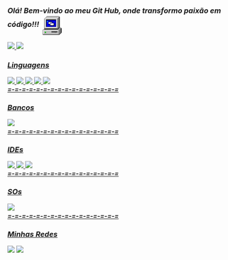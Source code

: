 ### <i>Olá! Bem-vindo ao meu Git Hub, onde transformo paixão em código!!! <img align="center" src=https://github.com/TheDudeThatCode/TheDudeThatCode/blob/master/Assets/PC.gif width="50">

<div>
  <a href="https://github.com/AndersonDutra7">
  <img height="180em" src="https://github-readme-stats.vercel.app/api?username=AndersonDutra7&show_icons=true&theme=chartreuse-dark&include_all_commits=true&count_private=true"/>
  <img height="180em" src="https://github-readme-stats.vercel.app/api/top-langs/?username=AndersonDutra7&layout=compact&langs_count=7&theme=chartreuse-dark"/>
</div>

###
<div>
  <h3>Linguagens</h3>
  <img src="https://cdn.jsdelivr.net/gh/devicons/devicon/icons/python/python-original-wordmark.svg" width="50"/>
  <img src="https://cdn.jsdelivr.net/gh/devicons/devicon/icons/java/java-original-wordmark.svg" width="50"/>
  <img src="https://cdn.jsdelivr.net/gh/devicons/devicon/icons/html5/html5-original-wordmark.svg" width="50"/>
  <img src="https://cdn.jsdelivr.net/gh/devicons/devicon/icons/css3/css3-original-wordmark.svg" width="50"/>
  <img src="https://cdn.jsdelivr.net/gh/devicons/devicon/icons/javascript/javascript-original.svg" width="50"/><br>
  <strong>=-=-=-=-=-=-=-=-=-=-=-=-=-=-=-=</strong>
</div>
 
<div>
  <h3>Bancos</h3>
  <img src="https://cdn.jsdelivr.net/gh/devicons/devicon/icons/mysql/mysql-original-wordmark.svg" width="50"/><br>
  <strong>=-=-=-=-=-=-=-=-=-=-=-=-=-=-=-=</strong>
</div>
  
<div>
  <h3>IDEs</h3>
  <img src="https://cdn.jsdelivr.net/gh/devicons/devicon/icons/vscode/vscode-original-wordmark.svg" width="50"/>
  <img src="https://cdn.jsdelivr.net/gh/devicons/devicon/icons/pycharm/pycharm-original.svg" width="50"/>
  <img src="https://cdn.jsdelivr.net/gh/devicons/devicon/icons/intellij/intellij-original.svg" width="50"/><br>
  <strong>=-=-=-=-=-=-=-=-=-=-=-=-=-=-=-=</strong>
</div>

<div>
  <h3>SOs</h3>
  <img src="https://cdn.jsdelivr.net/gh/devicons/devicon/icons/windows8/windows8-original.svg" width="50"/><br>
  <strong>=-=-=-=-=-=-=-=-=-=-=-=-=-=-=-=</strong>
</div>
    
<div> 
  <h3>Minhas Redes</h3>
  <a></a>
  <a href="" target="_blank"><img src="https://img.shields.io/badge/-Instagram-%23E4405F?style=for-the-badge&logo=instagram&logoColor=white" target="_blank"></a> 
  <a href="https://www.linkedin.com/in/anderson-dutra-88b294211/" target="_blank"><img src="https://img.shields.io/badge/-LinkedIn-%230077B5?style=for-the-badge&logo=linkedin&logoColor=white" target="_blank"></a> 
  
</div>
